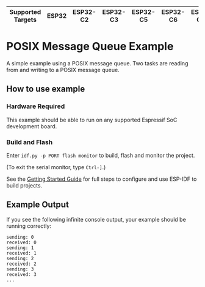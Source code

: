 | Supported Targets | ESP32 | ESP32-C2 | ESP32-C3 | ESP32-C5 | ESP32-C6 | ESP32-C61 | ESP32-H2 | ESP32-H21 | ESP32-P4 | ESP32-S2 | ESP32-S3 |
| ----------------- | ----- | -------- | -------- | -------- | -------- | --------- | -------- | --------- | -------- | -------- | -------- |

# POSIX Message Queue Example

A simple example using a POSIX message queue. Two tasks are reading from and writing to a POSIX message queue.

## How to use example

### Hardware Required

This example should be able to run on any supported Espressif SoC development board.

### Build and Flash

Enter `idf.py -p PORT flash monitor` to build, flash and monitor the project.

(To exit the serial monitor, type ``Ctrl-]``.)

See the [Getting Started Guide](https://docs.espressif.com/projects/esp-idf/en/latest/get-started/index.html) for full steps to configure and use ESP-IDF to build projects.


## Example Output

If you see the following infinite console output, your example should be running correctly:

```
sending: 0
received: 0
sending: 1
received: 1
sending: 2
received: 2
sending: 3
received: 3
...
```
